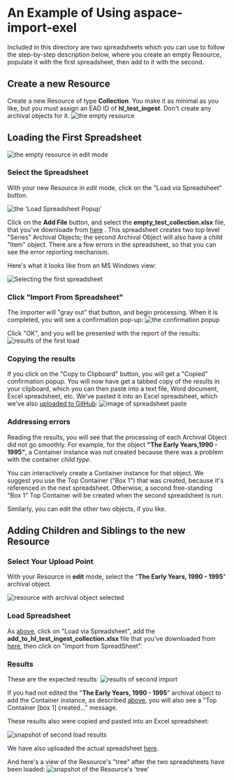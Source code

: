 # An Example of Using aspace-import-exel

Included in this directory are two spreadsheets which you can use to follow the step-by-step description below, where you create an empty Resource, populate it with the first spreadsheet, then add to it with the second.

## Create a new Resource

Create a new Resource of type **Collection**. You make it as minimal as you like, but you must assign an EAD ID of **hl_test_ingest**.  Don't create any archival objects for it.
<img alt="the empty resource" src="images/empty_collection_view.png"/>

## Loading the First Spreadsheet

<img alt="the empty resource in edit mode" src="images/empty_collection_edit.png"/>


### <a name="first">Select the Spreadsheet</a>

With your new Resource in *edit* mode, click on the "Load via Spreadsheet" button.

<img alt="the 'Load Spreadsheet Popup'" src="images/load_popup.png"/>


Click on the **Add File** button, and select the **empty_test_collection.xlsx** file, that you've downloade from <a href="empty_test_collection.xlsx">here</a> . This spreadsheet creates two top level "Series" Archival Objects; the second Archival Object will also have a child "Item" object.  There are a few errors in the spreadsheet, so that you can see the error reporting mechanism.

Here's what it looks like from an MS Windows view:

<img alt="Selecting the first spreadsheet" src="images/empty_test_file_selection.png"/>

### Click "Import From Spreadsheet"

The importer will "gray out" that button, and begin processing.  When it is completed, you will see a confirmation pop-up:
<img alt="the confirmation popup" src="images/empty_collection_finished_popup.png"/>

Click "OK", and you will be presented with the report of the results:
<img alt="results of the first load" src="images/empty_collection_results.png"/>

### Copying the results

If you click on the "Copy to Clipboard" button, you will get a "Copied" confirmation popup.  You will now have
 get a tabbed copy of the results in your clipboard, which you can then paste into a text file, Word document, Excel spreadsheet, etc.  We've pasted it into an Excel spreadsheet, which we've also <a href="results/first_ss_report.xlsx">uploaded to GitHub</a>:
<img alt="image of spreadsheet paste" src="images/first_ss_report.png"/>

### <a name="ad_error">Addressing errors</a>

Reading the results, you will see that the processing of each Archival Object did not go smoothly.  For example, for the object **"The Early Years,1990 - 1995"**, a Container instance was not created because there was a problem with the container *child type*. 

You can interactively create a Container instance for that object.  We suggest you use the Top Container ("Box 1") that was created, because it's referenced in the next spreadsheet.  Otherwise, a second free-standing "Box 1" Top Container will be created when the second spreadsheet is run.

Similarly, you can edit the other two objects, if you like.


## Adding Children and Siblings to the new Resource

### Select Your Upload Point

With your Resource in **edit** mode, select the "**The Early Years, 1990 - 1995**" archival object.

<img alt="resource with archival object selected" src="images/select_archival_object.png"/>

### Load Spreadsheet

As <a href="#first">above</a>, click on "Load via Spreadsheet", add the **add_to_hl_test_ingest_collection.xlsx** file that you've downloaded from <a href="add_to_hl_test_ingest_collection.xlsx">here</a>, then click on "Import from SpreadSheet".

### Results

These are the expected results: 
<img alt="results of second import" src="images/add_ss_load_report.png"/>

If you had not edited the "**The Early Years, 1990 - 1995**" archival object to add the Container instance, as described <a href="#ad_errors">above</a>, you will also see a "Top Container [box 1] created..." message.

These results also were copied and pasted into an Excel spreadsheet:

<img alt="snapshot of second load results" src="images/add_load_report_in_xls.png" />

We have also uploaded the actual spreadsheet <a href="results/add_ss_load_report.xlsx">here</a>.

And here's a view of the Resource's "tree" after the two spreadsheets have been loaded:
<img alt="snapshot of the Resource's 'tree'" src="images/tree_after_load.png"/>




